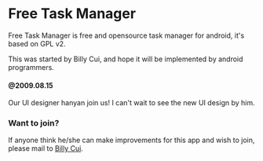 # Free Task Manager #
Free Task Manager is free and opensource task manager for android, it's based on GPL v2.

This was started by Billy Cui, and hope it will be implemented by android programmers.

#### @2009.08.15 ####
Our UI designer hanyan join us! I can't wait to see the new UI design by him.

### Want to join? ###
If anyone think he/she can make improvements for this app and wish to join, please mail to [Billy Cui](mailto:billychb@gmail.com).